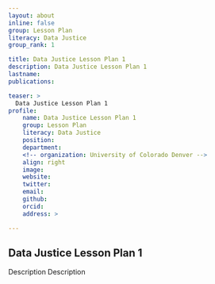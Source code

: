 ```yaml
---
layout: about
inline: false
group: Lesson Plan
literacy: Data Justice
group_rank: 1

title: Data Justice Lesson Plan 1
description: Data Justice Lesson Plan 1
lastname: 
publications: 

teaser: >
  Data Justice Lesson Plan 1
profile:
    name: Data Justice Lesson Plan 1
    group: Lesson Plan
    literacy: Data Justice
    position: 
    department: 
    <!-- organization: University of Colorado Denver -->
    align: right
    image: 
    website: 
    twitter: 
    email: 
    github: 
    orcid: 
    address: >

---
```


## Data Justice Lesson Plan 1

Description Description
